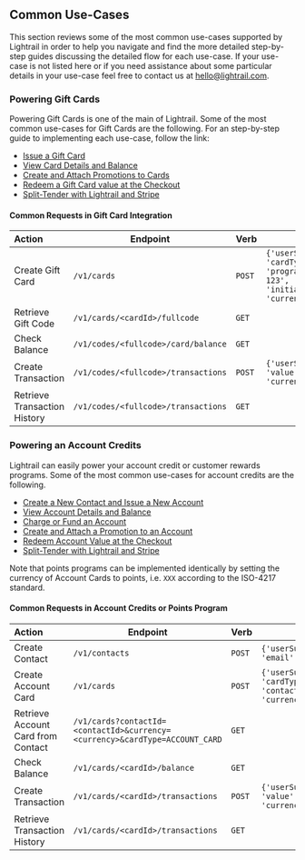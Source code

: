 <a name="use-cases-anchor"></a>
## Common Use-Cases
This section reviews some of the most common use-cases supported by Lightrail in order to help you navigate and find the more detailed step-by-step guides discussing the detailed flow for each use-case. If your use-case is not listed here or if you need assistance about some particular details in your use-case feel free to contact us at hello@lightrail.com.

### Powering Gift Cards

Powering Gift Cards is one of the main of Lightrail. Some of the most common use-cases for Gift Cards are the following. For an step-by-step guide to implementing each use-case, follow the link: 

- [Issue a Gift Card](https://github.com/Giftbit/Lightrail-API-Docs/blob/master/use-cases/gift-card.md)
- [View Card Details and Balance](https://github.com/Giftbit/Lightrail-API-Docs/blob/master/use-cases/card-details.md)
- [Create and Attach Promotions to Cards](https://github.com/Giftbit/Lightrail-API-Docs/blob/master/use-cases/promotions.md)
- [Redeem a Gift Card value at the Checkout](https://github.com/Giftbit/Lightrail-API-Docs/blob/master/use-cases/giftcode-checkout.md) 
- [Split-Tender with Lightrail and Stripe](https://github.com/Giftbit/Lightrail-API-Docs/blob/master/use-cases/stripe-split.md)

#### Common Requests in Gift Card Integration

| Action                       | Endpoint                            | Verb   | Body                                     |
| :--------------------------- | ----------------------------------- | ------ | ---------------------------------------- |
| Create Gift Card             | `/v1/cards`                         | `POST` | `{'userSuppliedId':'gc1', 'cardType':'GIFT_CARD', 'programId':'program-123', 'initialValue':500, 'currency':'USD'}` |
| Retrieve Gift Code           | `/v1/cards/<cardId>/fullcode`       | `GET`  |                                          |
| Check Balance                | `/v1/codes/<fullcode>/card/balance` | `GET`  |                                          |
| Create Transaction           | `/v1/codes/<fullcode>/transactions` | `POST` | `{'userSuppliedId':'tx1', 'value':-10, 'currency':'USD'}` |
| Retrieve Transaction History | `/v1/codes/<fullcode>/transactions` | `GET`  |                                          |

<a name="use-cases-account-credits-anchor"></a>

### Powering an Account Credits

Lightrail can easily power your account credit or customer rewards programs. Some of the most common use-cases for account credits are the following. 

- [Create a New Contact and Issue a New Account](https://github.com/Giftbit/Lightrail-API-Docs/blob/master/use-cases/account-credits.md)
- [View Account Details and Balance](https://github.com/Giftbit/Lightrail-API-Docs/blob/master/use-cases/card-details.md)
- [Charge or Fund an Account](https://github.com/Giftbit/Lightrail-API-Docs/blob/master/use-cases/account-credits.md)
- [Create and Attach a Promotion to an Account](https://github.com/Giftbit/Lightrail-API-Docs/blob/master/use-cases/promotions.md) 
- [Redeem Account Value at the Checkout](https://github.com/Giftbit/Lightrail-API-Docs/blob/master/use-cases/giftcode-checkout.md)
- [Split-Tender with Lightrail and Stripe](https://github.com/Giftbit/Lightrail-API-Docs/blob/master/use-cases/stripe-split.md)

Note that points programs can be implemented identically by setting the currency of Account Cards to points, i.e. `XXX` according to the ISO-4217 standard. 

#### Common Requests in Account Credits or Points Program

| Action                             | Endpoint                                 | Verb   | Body                                     |
| :--------------------------------- | ---------------------------------------- | ------ | ---------------------------------------- |
| Create Contact                     | `/v1/contacts`                           | `POST` | `{'userSuppliedId':'ct1', 'email':'name@example.com'}` |
| Create Account Card                | `/v1/cards`                              | `POST` | `{'userSuppliedId':'ac1', 'cardType':'ACCOUNT_CARD', 'contactId':'contact-123', 'currency':'XXX'}` |
| Retrieve Account Card from Contact | `/v1/cards?contactId=<contactId>&currency=<currency>&cardType=ACCOUNT_CARD` | `GET`  |                                          |
| Check Balance                      | `/v1/cards/<cardId>/balance`             | `GET`  |                                          |
| Create Transaction                 | `/v1/cards/<cardId>/transactions`        | `POST` | `{'userSuppliedId':'tx1', 'value':-10, 'currency':'XXX'}` |
| Retrieve Transaction History       | `/v1/cards/<cardId>/transactions`        | `GET`  |                                          |
